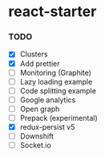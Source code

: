 # react-starter

### TODO

- [x] Clusters
- [x] Add prettier
- [ ] Monitoring (Graphite)
- [ ] Lazy loading example
- [ ] Code splitting example
- [ ] Google analytics
- [ ] Open graph
- [ ] Prepack (experimental)
- [x] redux-persist v5
- [ ] Downshift
- [ ] Socket.io
